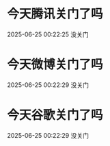 # 今天腾讯关门了吗

2025-06-25 00:22:25 没关门

# 今天微博关门了吗

2025-06-25 00:22:29 没关门

# 今天谷歌关门了吗

2025-06-25 00:22:29 没关门

